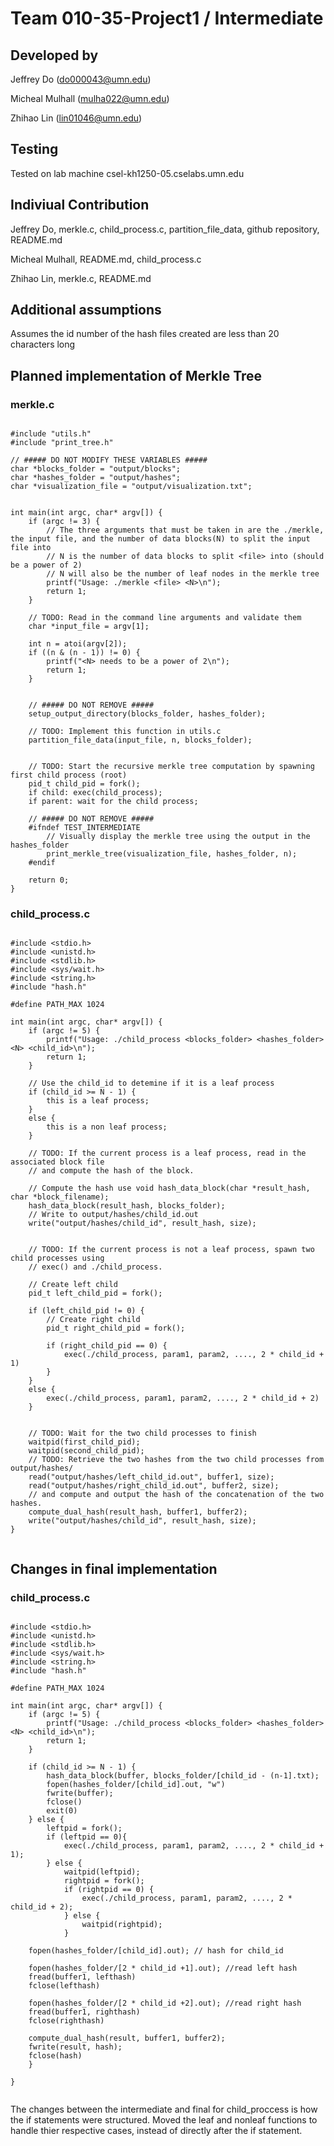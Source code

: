 # Team 010-35-Project1 / Intermediate

## Developed by

Jeffrey Do (do000043@umn.edu)

Micheal Mulhall (mulha022@umn.edu)

Zhihao Lin (lin01046@umn.edu)

## Testing

Tested on lab machine csel-kh1250-05.cselabs.umn.edu

## Indiviual Contribution

Jeffrey Do, merkle.c, child_process.c, partition_file_data, github repository, README.md

Micheal Mulhall, README.md, child_process.c

Zhihao Lin, merkle.c, README.md

## Additional assumptions
Assumes the id number of the hash files created are less than 20 characters long

## Planned implementation of Merkle Tree

### merkle.c

```

#include "utils.h"
#include "print_tree.h"

// ##### DO NOT MODIFY THESE VARIABLES #####
char *blocks_folder = "output/blocks";
char *hashes_folder = "output/hashes";
char *visualization_file = "output/visualization.txt";


int main(int argc, char* argv[]) {
    if (argc != 3) {
        // The three arguments that must be taken in are the ./merkle, the input file, and the number of data blocks(N) to split the input file into
        // N is the number of data blocks to split <file> into (should be a power of 2)
        // N will also be the number of leaf nodes in the merkle tree
        printf("Usage: ./merkle <file> <N>\n");
        return 1;
    }

    // TODO: Read in the command line arguments and validate them
    char *input_file = argv[1];

    int n = atoi(argv[2]);
    if ((n & (n - 1)) != 0) {
        printf("<N> needs to be a power of 2\n");
        return 1;
    }


    // ##### DO NOT REMOVE #####
    setup_output_directory(blocks_folder, hashes_folder);

    // TODO: Implement this function in utils.c
    partition_file_data(input_file, n, blocks_folder);


    // TODO: Start the recursive merkle tree computation by spawning first child process (root)
    pid_t child_pid = fork();
    if child: exec(child_process);
    if parent: wait for the child process;

    // ##### DO NOT REMOVE #####
    #ifndef TEST_INTERMEDIATE
        // Visually display the merkle tree using the output in the hashes_folder
        print_merkle_tree(visualization_file, hashes_folder, n);
    #endif

    return 0;
}

```

### child_process.c

```

#include <stdio.h>
#include <unistd.h>
#include <stdlib.h>
#include <sys/wait.h>
#include <string.h>
#include "hash.h"

#define PATH_MAX 1024

int main(int argc, char* argv[]) {
    if (argc != 5) {
        printf("Usage: ./child_process <blocks_folder> <hashes_folder> <N> <child_id>\n");
        return 1;
    }

    // Use the child_id to detemine if it is a leaf process
    if (child_id >= N - 1) {
        this is a leaf process;
    }
    else {
        this is a non leaf process;
    }

    // TODO: If the current process is a leaf process, read in the associated block file
    // and compute the hash of the block.

    // Compute the hash use void hash_data_block(char *result_hash, char *block_filename);
    hash_data_block(result_hash, blocks_folder);
    // Write to output/hashes/child_id.out
    write("output/hashes/child_id", result_hash, size);


    // TODO: If the current process is not a leaf process, spawn two child processes using
    // exec() and ./child_process.

    // Create left child
    pid_t left_child_pid = fork();

    if (left_child_pid != 0) {
        // Create right child
        pid_t right_child_pid = fork();

        if (right_child_pid == 0) {
            exec(./child_process, param1, param2, ...., 2 * child_id + 1)
        }
    }
    else {
        exec(./child_process, param1, param2, ...., 2 * child_id + 2)
    }


    // TODO: Wait for the two child processes to finish
    waitpid(first_child_pid);
    waitpid(second_child_pid);
    // TODO: Retrieve the two hashes from the two child processes from output/hashes/
    read("output/hashes/left_child_id.out", buffer1, size);
    read("output/hashes/right_child_id.out", buffer2, size);
    // and compute and output the hash of the concatenation of the two hashes.
    compute_dual_hash(result_hash, buffer1, buffer2);
    write("output/hashes/child_id", result_hash, size);
}


```
## Changes in final implementation
### child_process.c
```

#include <stdio.h>
#include <unistd.h>
#include <stdlib.h>
#include <sys/wait.h>
#include <string.h>
#include "hash.h"

#define PATH_MAX 1024

int main(int argc, char* argv[]) {
    if (argc != 5) {
        printf("Usage: ./child_process <blocks_folder> <hashes_folder> <N> <child_id>\n");
        return 1;
    }

    if (child_id >= N - 1) {
        hash_data_block(buffer, blocks_folder/[child_id - (n-1].txt);
        fopen(hashes_folder/[child_id].out, "w")
        fwrite(buffer);
        fclose()
        exit(0)
    } else {
        leftpid = fork();
        if (leftpid == 0){
            exec(./child_process, param1, param2, ...., 2 * child_id + 1);
        } else {
            waitpid(leftpid);
            rightpid = fork();
            if (rightpid == 0) {
                exec(./child_process, param1, param2, ...., 2 * child_id + 2);
            } else {
                waitpid(rightpid);
            }
            
    fopen(hashes_folder/[child_id].out); // hash for child_id
    
    fopen(hashes_folder/[2 * child_id +1].out); //read left hash
    fread(buffer1, lefthash)
    fclose(lefthash)
    
    fopen(hashes_folder/[2 * child_id +2].out); //read right hash
    fread(buffer1, righthash)
    fclose(righthash)
    
    compute_dual_hash(result, buffer1, buffer2);
    fwrite(result, hash);
    fclose(hash)
    }

}


```
The changes between the intermediate and final for child_proccess is how the if statements were structured. Moved the leaf and nonleaf functions to handle thier respective cases, instead of directly after the if statement.
